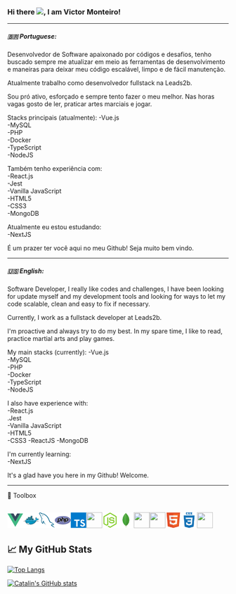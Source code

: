 ### Hi there <img src="https://raw.githubusercontent.com/MartinHeinz/MartinHeinz/master/wave.gif" width="30px">, I am Victor Monteiro!

---

##### 🇧🇷 Portuguese:
Desenvolvedor de Software apaixonado por códigos e desafios, tenho buscado sempre me atualizar em meio as ferramentas de desenvolvimento e maneiras para deixar meu código escalável, limpo e de fácil manutenção.

Atualmente trabalho como desenvolvedor fullstack na Leads2b.

Sou pró ativo, esforçado e sempre tento fazer o meu melhor. Nas horas vagas gosto de ler, praticar artes marciais e jogar. 

Stacks principais (atualmente):
-Vue.js  
-MySQL  
-PHP  
-Docker  
-TypeScript  
-NodeJS  

Também tenho experiência com:  
-React.js  
-Jest  
-Vanilla JavaScript  
-HTML5  
-CSS3  
-MongoDB

Atualmente eu estou estudando:   
-NextJS  

É um prazer ter você aqui no meu Github! Seja muito bem vindo.

---

##### 🇺🇸 English: 
Software Developer, I really like codes and challenges, I have been looking for update myself and my development tools and looking for ways to let my code scalable, clean and easy to fix if necessary.

Currently, I work as a fullstack developer at Leads2b.

I'm proactive and always try to do my best. In my spare time, I like to read, practice martial arts and play games. 

My main stacks (currently):
-Vue.js  
-MySQL  
-PHP  
-Docker  
-TypeScript  
-NodeJS  

I also have experience with:  
-React.js  
.Jest  
-Vanilla JavaScript  
-HTML5  
-CSS3 
-ReactJS
-MongoDB
  

I'm currently learning:   
-NextJS

It's a glad have you here in my Github! Welcome.

---

🧰 Toolbox

<img src="https://github.com/devicons/devicon/blob/master/icons/vuejs/vuejs-original.svg" width="36px" height="36px"><img src="https://github.com/devicons/devicon/blob/master/icons/docker/docker-original.svg" width="36px" height="36px"><img src="https://github.com/devicons/devicon/blob/master/icons/mysql/mysql-original.svg" width="36px" height="36px"><img src="https://github.com/devicons/devicon/blob/master/icons/php/php-original.svg" width="36px" height="36px"><img src="https://github.com/devicons/devicon/blob/master/icons/typescript/typescript-original.svg" width="36px" height="36px"><img src="https://cdn.worldvectorlogo.com/logos/react-2.svg" width="36px" height="36px"><img src="https://github.com/devicons/devicon/blob/master/icons/nodejs/nodejs-original.svg" width="36px" height="36px"><img src="https://github.com/devicons/devicon/blob/master/icons/mongodb/mongodb-original.svg" width="36px" height="36px"><img src="https://cdn.worldvectorlogo.com/logos/styled-components-1.svg" width="36px" height="36px"><img src="https://cdn.worldvectorlogo.com/logos/logo-javascript.svg" width="36px" height="36px"><img src="https://github.com/devicons/devicon/blob/master/icons/html5/html5-original.svg" width="36px" height="36px"><img src="https://github.com/devicons/devicon/blob/master/icons/css3/css3-plain-wordmark.svg" width="36px" height="36px"><img src="https://cdn.worldvectorlogo.com/logos/git-icon.svg" width="36px" height="36px">
---

## &#x1f4c8; My GitHub Stats

[![Top Langs](https://github-readme-stats.vercel.app/api/top-langs/?username=VictorMonteiro7&hide=java,html,css&theme=radical)](https://github.com/anuraghazra/github-readme-stats)

[![Catalin's GitHub stats](https://github-readme-stats.vercel.app/api?username=VictorMonteiro7&theme=radical)](https://github.com/anuraghazra/github-readme-stats)
